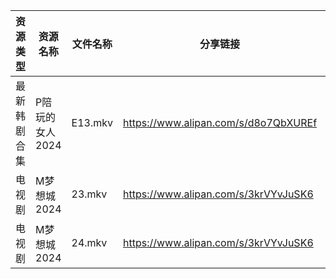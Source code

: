 | 资源类型   | 资源名称       | 文件名称    | 分享链接                                 | 更新时间                |
| ------ | ---------- | ------- | ------------------------------------ | ------------------- |
| 最新韩剧合集 | P陪玩的女人2024 | E13.mkv | https://www.alipan.com/s/d8o7QbXUREf | 2024-07-25 00:09:10 |
| 电视剧    | M梦想城2024   | 23.mkv  | https://www.alipan.com/s/3krVYvJuSK6 | 2024-07-25 00:05:44 |
| 电视剧    | M梦想城2024   | 24.mkv  | https://www.alipan.com/s/3krVYvJuSK6 | 2024-07-25 00:05:44 |
